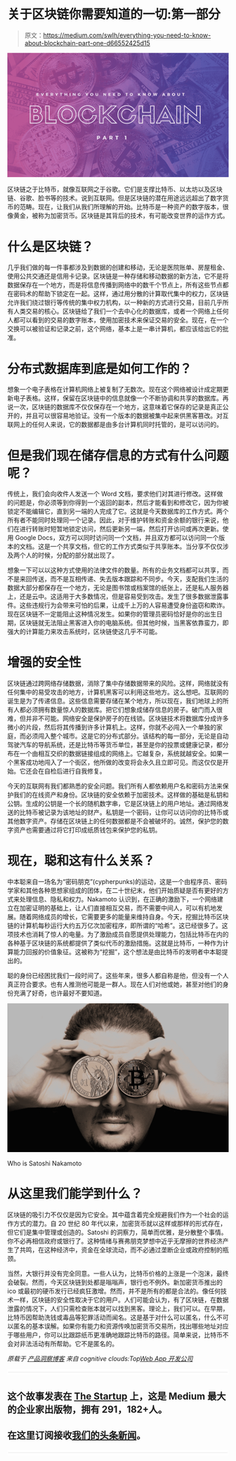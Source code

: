 # 关于区块链你需要知道的一切:第一部分

> 原文：<https://medium.com/swlh/everything-you-need-to-know-about-blockchain-part-one-d66552425d15>

![](img/e4e20907ddd0c68692a373c88a20cfd3.png)

区块链之于比特币，就像互联网之于谷歌。它们是支撑比特币、以太坊以及区块链、谷歌、脸书等的技术。说到互联网。但是区块链的潜在用途远远超出了数字货币的范畴。现在，让我们从我们所理解的开始。比特币是一种资产的数字版本，很像黄金，被称为加密货币。区块链是其背后的技术，有可能改变世界的运作方式。

# **什么是区块链？**

几乎我们做的每一件事都涉及到数据的创建和移动，无论是医院账单、房屋租金、使用公共交通还是信用卡记录。区块链是一种存储和移动数据的新方法，它不是将数据保存在一个地方，而是将信息传播到网络中的数千个节点上，所有这些节点都在密码术的帮助下锁定在一起。这样，通过用分散的计算取代集中的权力，区块链允许我们绕过银行等传统的集中权力机构，以一种新的方式进行交易，目前几乎所有人类交易的核心。区块链给了我们一个去中心化的数据库，或者一个网络上任何人都可以看到的交易的数字账本，使用加密技术来保证交易的安全。现在，在一个交换可以被验证和记录之前，这个网络，基本上是一串计算机，都应该给出它的批准。

# **分布式数据库到底是如何工作的？**

想象一个电子表格在计算机网络上被复制了无数次。现在这个网络被设计成定期更新电子表格。这样，保留在区块链中的信息就像一个不断协调和共享的数据库。再说一次，区块链的数据库不仅仅保存在一个地方，这意味着它保存的记录是真正公开的，并且可以很容易地验证。没有一个版本的数据被集中起来供黑客篡改。对互联网上的任何人来说，它的数据都是由多台计算机同时托管的，是可以访问的。

# 但是我们现在储存信息的方式有什么问题呢？

传统上，我们会向收件人发送一个 Word 文档，要求他们对其进行修改。这样做的问题是，你必须等到你得到一个返回的副本，然后才能看到和修改它，因为你被锁定不能编辑它，直到另一端的人完成了它。这就是今天数据库的工作方式。两个所有者不能同时处理同一个记录。因此，对于维护转账和资金余额的银行来说，他们在进行转账时短暂地锁定访问，然后更新另一端，然后打开访问或再次更新。使用 Google Docs，双方可以同时访问同一个文档，并且双方都可以访问同一个版本的文档。这是一个共享文档，但它的工作方式类似于共享账本。当分享不仅仅涉及两个人的时候，分配的部分就出现了。

想象一下可以以这种方式使用的法律文件的数量。所有的业务文档都可以共享，而不是来回传送，而不是互相传递、失去版本跟踪和不同步。今天，支配我们生活的数据大部分都保存在一个地方，无论是图书馆或档案馆的纸张上，还是私人服务器上，还是云中。这适用于大多数情况，但是容易受到攻击。发生了很多数据泄露事件。这些违规行为会带来可怕的后果，让成千上万的人容易遭受身份盗窃和欺诈。现在区块链不一定能阻止这种情况发生。如果你的管理员密码恰好是你的出生日期，区块链就无法阻止黑客进入你的电脑系统。但其他时候，当黑客依靠蛮力，即强大的计算能力来攻击系统时，区块链使这几乎不可能。

# **增强的安全性**

区块链通过跨网络存储数据，消除了集中存储数据带来的风险。这样，网络就没有任何集中的易受攻击的地方，计算机黑客可以利用这些地方。这么想吧。互联网的诞生是为了传递信息。这些信息需要存储在某个地方，所以现在，我们地球上的所有人都必须拥有数量惊人的数据库。把它们想象成储存信息的房子。破门而入很难，但并非不可能。网络安全是保护房子的在线锁。区块链技术将数据库分成许多微小的片段，然后将其传播到许多计算机上。这样，你就不必闯入一个单独的家庭，而必须闯入整个城市。这是它的分布式部分。该结构的每一部分，无论是自动驾驶汽车的导航系统，还是比特币等货币单位，甚至是你的投票或健康记录，都分布在一个由相互交织的数据链接组成的网络上。它越复杂，系统就越安全。如果一个黑客成功地闯入了一个街区，他所做的改变将会永久且立即可见。而这仅仅是开始。它还会在自检后进行自我修复。

今天的互联网有我们都熟悉的安全问题。我们所有人都依赖用户名和密码方法来保护我们的在线资产和身份。区块链的安全依赖于加密技术。这样做的基础是私钥和公钥。生成的公钥是一个长的随机数字串，它是区块链上的用户地址。通过网络发送的比特币被记录为该地址的财产。私钥是一个密码，让你可以访问你的比特币或其他数字资产。存储在区块链上的任何数据都是不会被破坏的。诚然，保护您的数字资产也需要通过将它打印成纸质钱包来保护您的私钥。

# 现在，聪和这有什么关系？

中本聪来自一场名为“密码朋克”(cypherpunks)的运动，这是一个由程序员、密码学家和其他各种思想家组成的团体，在二十世纪末，他们开始质疑是否有更好的方式来处理信息、隐私和权力。Nakamoto 认识到，在正确的激励下，一个网络建立在加密证明的基础上，让人们直接相互交易，而不需要中间人，可以有机地发展。随着网络成员的增长，它需要更多的能量来维持自身。今天，挖掘比特币区块链的计算机每秒运行大约五万亿次加密程序，即所谓的“哈希”。这已经很多了。这项技术也消耗了惊人的电量。为了激励成员自愿提供处理能力，包括比特币在内的各种基于区块链的系统都提供了类似代币的激励措施。这就是比特币，一种作为计算能力回报的价值象征。这被称为“挖掘”，这个想法是由比特币的发明者中本聪提出的。

聪的身份已经困扰我们一段时间了。这些年来，很多人都自称是他，但没有一个人真正符合要求。也有人推测他可能是一群人。现在人们对他或她，甚至对他们的身份充满了好奇，也许最好不要知道。

![](img/5b7ba6ce2c201b23c223be36b7306dec.png)

Who is Satoshi Nakamoto

# 从这里我们能学到什么？

区块链的吸引力不仅仅是因为它安全。其中蕴含着完全规避我们作为一个社会的运作方式的潜力。自 20 世纪 80 年代以来，加密货币就以这样或那样的形式存在，但它们是集中管理或创造的。Satoshi 的洞察力，简单而优雅，是分散整个事情。你不必再相信政府或银行了。这种情绪与赛弗朋克梦想中近乎无摩擦的世界经济产生了共鸣，在这种经济中，资金在全球流动，而不必通过垄断企业或政府控制的瓶颈。

当然，大银行并没有完全同意。一些人认为，比特币价格的上涨是一个泡沫，最终会破裂。然而，今天区块链到处都是嗡嗡声，银行也不例外。新加密货币推出的 ico 或最初的硬币发行已经疯狂激增。然而，并不是所有的都是合法的。像任何技术一样，区块链的安全性取决于它的用户。人们可能会认为，有了区块链，在数据泄露的情况下，人们只需检查账本就可以找到黑客。理论上，我们可以。在早期，比特币因帮助洗钱或毒品等犯罪活动而闻名。这是基于对什么可以匿名，什么不可以匿名的基本误解。如果你有能力和资源传唤加密货币交易所，找出哪些地址对应于哪些用户，你可以比跟踪纸币更准确地跟踪比特币的路径。简单来说，比特币不会对非法活动有所帮助。它不是匿名的。

*原载于* [*产品洞察博客*](https://www.cognitiveclouds.com/insights/) *来自 cognitive clouds:Top*[*Web App 开发公司*](https://www.cognitiveclouds.com/custom-software-development-services/web-application-development-company)

![](img/731acf26f5d44fdc58d99a6388fe935d.png)

## 这个故事发表在 [The Startup](https://medium.com/swlh) 上，这是 Medium 最大的企业家出版物，拥有 291，182+人。

## 在这里订阅接收[我们的头条新闻](http://growthsupply.com/the-startup-newsletter/)。

![](img/731acf26f5d44fdc58d99a6388fe935d.png)